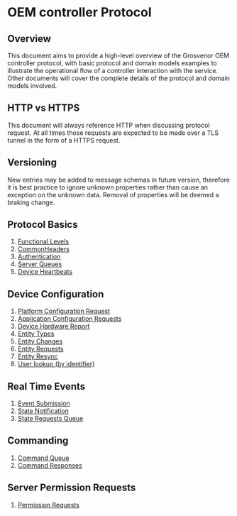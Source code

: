 # OEM controller Protocol

## Overview

This document aims to provide a high-level overview of the Grosvenor OEM
controller protocol, with basic protocol and domain models examples to
illustrate the operational flow of a controller interaction with the service.
Other documents will cover the complete details of the protocol and domain
models involved.

## HTTP vs HTTPS

This document will always reference HTTP when discussing protocol request. At
all times those requests are expected to be made over a TLS tunnel in the form
of a HTTPS request.

## Versioning

New entries may be added to message schemas in future version, therefore it is best practice to ignore unknown properties rather than cause an exception on the unknown data.  Removal of properties will be deemed a braking change.

## Protocol Basics

1. [Functional Levels](FunctionalLevels.md)
2. [CommonHeaders](CommonHeaders.md)
3. [Authentication](Authentication.md)
4. [Server Queues](ServerQueues.md)
5. [Device Heartbeats](DeviceHeartbeat.md)

## Device Configuration

1. [Platform Configuration Request](PlatformConfigurationRequest.md)
2. [Application Configuration Requests](ApplicationConfigurationRequest.md)
3. [Device Hardware Report](DeviceHardwareReport.md)
4. [Entity Types](EntityTypes.md)
5. [Entity Changes](EntityChanges.md)
6. [Entity Requests](EntityRequests.md)
7. [Entity Resync](EntityResync.md)
8. [User lookup (by identifier)](LookUpUserByIdentifier.md)

## Real Time Events

1. [Event Submission](PostEvent.md)
2. [State Notification](PostStateNotification.md)
3. [State Requests Queue](StateRequests.md)

## Commanding

1. [Command Queue](Commands.md)
2. [Command Responses](PostCommandResponse.md)

## Server Permission Requests

1. [Permission Requests](PermissionRequest.md)
